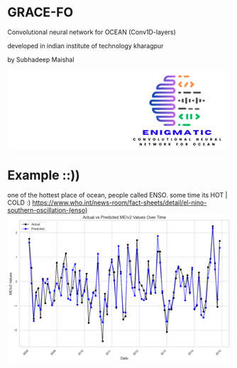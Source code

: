 # GRACE-FO
Convolutional neural network for OCEAN (Conv1D-layers)




developed in indian institute of technology kharagpur



by Subhadeep Maishal

![Figure](https://github.com/subhadeep-maishal/GRACE-FO/blob/main/logo_enigmatic.png) 
# Example ::))
one of the hottest place of ocean, people called ENSO. some time its HOT | COLD :) 
https://www.who.int/news-room/fact-sheets/detail/el-nino-southern-oscillation-(enso)
![Figure](https://github.com/subhadeep-maishal/GRACE-FO/blob/main/examples.png)
